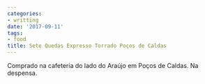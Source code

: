 ```yaml
---
categories:
- writting
date: '2017-09-11'
tags:
- food
title: Sete Quedas Expresso Torrado Poços de Caldas
---
```


Comprado na cafeteria do lado do Araújo em Poços de Caldas. Na despensa.

